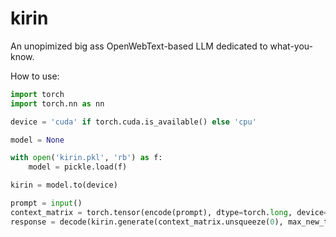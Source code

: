 # kirin
An unopimized big ass OpenWebText-based LLM dedicated to what-you-know.

How to use:

```python
import torch
import torch.nn as nn

device = 'cuda' if torch.cuda.is_available() else 'cpu'

model = None

with open('kirin.pkl', 'rb') as f:
    model = pickle.load(f)

kirin = model.to(device)

prompt = input()
context_matrix = torch.tensor(encode(prompt), dtype=torch.long, device=device)
response = decode(kirin.generate(context_matrix.unsqueeze(0), max_new_tokens=150)[0].tolist())
```

